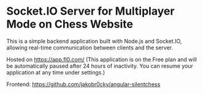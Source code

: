 # Socket.IO Server for Multiplayer Mode on Chess Website

This is a simple backend application built with Node.js and Socket.IO, allowing real-time communication between clients and the server.

Hosted on https://app.fl0.com/
(This application is on the Free plan and will be automatically paused after 24 hours of inactivity. You can resume your application at any time under settings.)

Frontend: https://github.com/jakobr0cky/angular-silentchess
